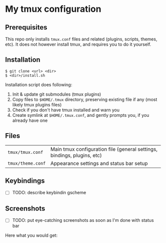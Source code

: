My tmux configuration
=====================

Prerequisites
-------------
This repo only installs `tmux.conf` files and related (plugins, scripts, themes, etc). It does not however install tmux, and requires you to do it yourself.

Installation
------------

```
$ git clone <url> <dir>
$ <dir>/install.sh
```

Installation script does following:

1. Init & update git submodules (tmux plugins)
1. Copy files to `$HOME/.tmux` directory, preserving existing file if any (most likely tmux plugins files)
1. Check if you don't have tmux installed and warn you
1. Create symlink at `$HOME/.tmux.conf`, and gently prompts you, if you already have one

Files
-----

<table>
    <tr>
        <td><code>tmux/tmux.conf</code></td>
        <td>Main tmux configuration file (general settings, bindings, plugins, etc)</td>
    </tr>
    <tr>
        <td><code>tmux/theme.conf</code></td>
        <td>Appearance settings and status bar setup</td>
    </tr>
</table>

Keybindings
-----------

- [ ] TODO: describe keybindin gscheme

Screenshots
-----------

- [ ] TODO: put eye-catching screenshots as soon as I'm done with status bar

Here what you would get:
